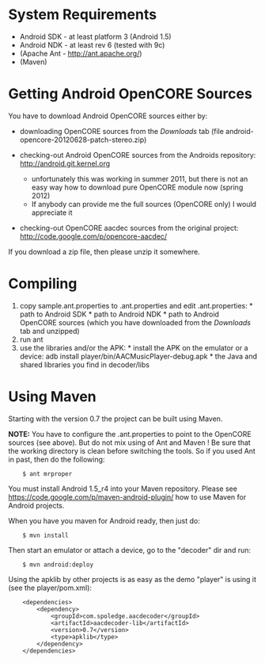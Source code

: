 # System Requirements #

  * Android SDK - at least platform 3 (Android 1.5)
  * Android NDK - at least rev 6 (tested with 9c)
  * (Apache Ant - http://ant.apache.org/)
  * (Maven)


# Getting Android OpenCORE Sources #

You have to download Android OpenCORE sources either by:
  * downloading OpenCORE sources from the _Downloads_ tab (file android-opencore-20120628-patch-stereo.zip)
  * checking-out Android OpenCORE sources from the Androids repository: http://android.git.kernel.org
    * unfortunately this was working in summer 2011, but there is not an easy way how to download pure OpenCORE module now (spring 2012)
    * If anybody can provide me the full sources (OpenCORE only) I would appreciate it

  * checking-out OpenCORE aacdec sources from the original project:
http://code.google.com/p/opencore-aacdec/

If you download a zip file, then please unzip it somewhere.


# Compiling #

  1. copy sample.ant.properties to .ant.properties and edit .ant.properties:
    * path to Android SDK
    * path to Android NDK
    * path to Android OpenCORE sources (which you have downloaded from the _Downloads_ tab and unzipped)
  1. run ant
  1. use the libraries and/or the APK:
    * install the APK on the emulator or a device: adb install player/bin/AACMusicPlayer-debug.apk
    * the Java and shared libraries you find in decoder/libs

# Using Maven #

Starting with the version 0.7 the project can be built using Maven.

**NOTE:** You have to configure the .ant.properties to point to the OpenCORE
sources (see above). But do not mix using of Ant and Maven ! Be sure that the
working directory is clean before switching the tools. So if you used Ant in past,
then do the following:

```
    $ ant mrproper
```

You must install Android 1.5\_r4 into your Maven repository.
Please see https://code.google.com/p/maven-android-plugin/ how to use
Maven for Android projects.

When you have you maven for Android ready, then just do:

```
    $ mvn install
```

Then start an emulator or attach a device, go to the "decoder" dir
and run:

```
    $ mvn android:deploy
```

Using the apklib by other projects is as easy as the demo "player"
is using it (see the player/pom.xml):

```
    <dependencies>
        <dependency>
            <groupId>com.spoledge.aacdecoder</groupId>
            <artifactId>aacdecoder-lib</artifactId>
            <version>0.7</version>
            <type>apklib</type>
        </dependency>
    </dependencies>
```